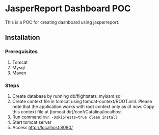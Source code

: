 # JasperReport Dashboard POC
This is a POC for creating dashboard using jasperreport.

## Installation
### Prerequisites
1. Tomcat
2. Mysql
3. Maven

### Steps
1. Create database by running db/flightstats_myisam.sql
2. Create context file in tomcat using tomcat-context/ROOT.xml. Please note that the application works with root context only as of now. Copy this context file at [tomcat dir]/conf/Catalina/localhost
3. Run command `mvn -DskipTests=true clean install`
4. Start tomcat server
5. Access [http://localhost:8080/](http://localhost:8080/)
